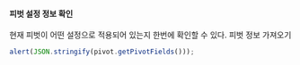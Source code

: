 #### 피벗 설정 정보 확인

현재 피벗이 어떤 설정으로 적용되어 있는지 한번에 확인할 수 있다.
<a class="btn primary small round lowercase" id="btnGetPivotFields">피벗 정보 가져오기</a>

```js
alert(JSON.stringify(pivot.getPivotFields()));
```


<script>
	$('#btnGetPivotFields').click(function() {	
	    alert(JSON.stringify(pivot.getPivotFields()));
    });
</script>